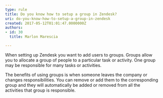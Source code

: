 ```yaml
---
type: rule
title: Do you know how to setup a group in Zendesk?
uri: do-you-know-how-to-setup-a-group-in-zendesk
created: 2017-05-12T01:01:47.0000000Z
authors:
- id: 30
  title: Marlon Marescia

---
```




<span class='intro'> When setting up Zendesk you want to add users to groups. Groups allow you to allocate a group of people to a particular task or activity. One group may be responsible for many tasks or activities.&#160;​<br> </span>

<p>​The benefits of using groups is when someone leaves the company or changes responsibilities. You can remove or add them to the&#160;corresponding group and they will automatically be added or removed from all&#160;the activities that group is responsible.<br><br></p>


